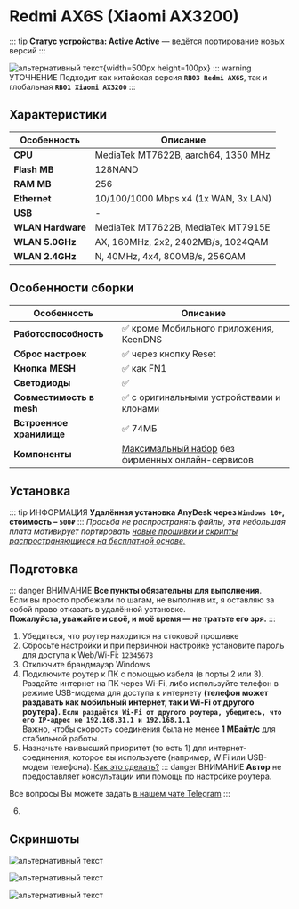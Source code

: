 # Redmi AX6S (Xiaomi AX3200) <Badge type="keenetic" text="4.1.7" />

::: tip **Статус устройства: Active**
**Active** — ведётся портирование новых версий
:::

![альтернативный текст](/assets/images/wiki/guides/ax6s/ax6s.png){width=500px height=100px}
::: warning УТОЧНЕНИЕ
Подходит как китайская версия **`RB03 Redmi AX6S`**, так и глобальная **`RB01 Xiaomi AX3200`**
:::

## Характеристики

| Особенность       | Описание                             |
| ----------------- | ------------------------------------ |
| **CPU**           | MediaTek MT7622B, aarch64, 1350 MHz  |
| **Flash MB**      | 128NAND                              |
| **RAM MB**        | 256                                  |
| **Ethernet**      | 10/100/1000 Mbps x4 (1x WAN, 3x LAN) |
| **USB**           | -                                    |
| **WLAN Hardware** | MediaTek MT7622B, MediaTek MT7915E   |
| **WLAN 5.0GHz**   | AX, 160MHz, 2x2, 2402MB/s, 1024QAM   |
| **WLAN 2.4GHz**   | N, 40MHz, 4x4, 800MB/s, 256QAM       |

## Особенности сборки

| Особенность              | Описание                                                                                                                                                                                                                                 |
| ------------------------ | ---------------------------------------------------------------------------------------------------------------------------------------------------------------------------------------------------------------------------------------- |
| **Работоспособность**    | ✅ кроме Мобильного приложения, KeenDNS                                                                                                                                                                                                  |
| **Сброс настроек**       | ✅ через кнопку Reset                                                                                                                                                                                                                    |
| **Кнопка MESH**          | ✅ как FN1                                                                                                                                                                                                                               |
| **Светодиоды**           | ✅                                                                                                                                                                                                                                       |
| **Совместимость в mesh** | ✅ с оригинальными устройствами и клонами                                                                                                                                                                                                |
| **Встроенное хранилище** | ✅ 74МБ                                                                                                                                                                                                                                  |
| **Компоненты**           | [Максимальный набор](https://help.keenetic.com/hc/ru/articles/360009294539-%D0%9E%D0%BF%D0%B8%D1%81%D0%B0%D0%BD%D0%B8%D0%B5-%D0%BA%D0%BE%D0%BC%D0%BF%D0%BE%D0%BD%D0%B5%D0%BD%D1%82%D0%BE%D0%B2-KeeneticOS) без фирменных онлайн-сервисов |

## Установка

::: tip ИНФОРМАЦИЯ
**Удалённая установка AnyDesk через `Windows 10+`, стоимость – `500₽`**
:::
_Просьба не распространять файлы, эта небольшая плата мотивирует
портировать [новые прошивки и скрипты распространяющиеся на бесплатной основе.](https://t.me/keen_prt/4)_

## Подготовка
::: danger ВНИМАНИЕ
**Все пункты обязательны для выполнения**.<br>
Если вы просто пробежали по шагам, не выполнив их, я оставляю за собой право отказать в удалённой установке.<br>
**Пожалуйста, уважайте и своё, и моё время — не тратьте его зря.**
:::
1. Убедиться, что роутер находится на стоковой прошивке
2. Сбросьте настройки и при первичной настройке установите пароль для доступа к Web/Wi-Fi: `12345678`
3. Отключите брандмауэр Windows
4. Подключите роутер к ПК с помощью кабеля (в порты 2 или 3). Раздайте интернет на ПК через Wi-Fi, либо используйте телефон в режиме USB-модема для доступа к интернету **(телефон может раздавать как мобильный интернет, так и Wi-Fi от другого роутера).**
   **`Если раздаётся Wi-Fi от другого роутера, убедитесь, что его IP-адрес не 192.168.31.1 и 192.168.1.1`**<br>
   Важно, чтобы скорость соединения была не менее **1 МБайт/с** для стабильной работы.
5. Назначьте наивысший приоритет (то есть 1) для интернет-соединения, которое вы используете (например, WiFi или USB-модем телефона). [Как это сделать?](https://ip-calculator.ru/blog/ask/upravlenie-prioritetom-setevyh-adapterov-v-windows-10/)
::: danger ВНИМАНИЕ
**Автор** не предоставляет консультации или помощь по настройке роутера.

Все вопросы Вы можете задать [в нашем чате Telegram](https://t.me/keen_prt_chat)
:::

6. <popup text="Открыть последний шаг"></popup>

## Скриншоты

![альтернативный текст](/assets/images/wiki/guides/ax6s/1.png)

![альтернативный текст](/assets/images/wiki/guides/ax6s/2.png)

![альтернативный текст](/assets/images/wiki/guides/ax6s/3.png)
